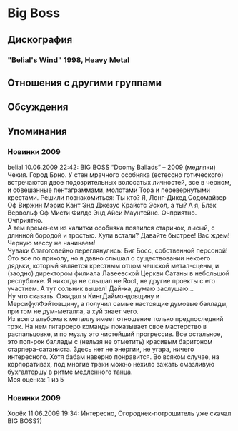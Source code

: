 # Big Boss



## Дискография

### "Belial's Wind" 1998, Heavy Metal




## Отношения с другими группами


## Обсуждения


## Упоминания

### Новинки 2009

belial 10.06.2009 22:42:
BIG BOSS “Doomy Ballads” – 2009 (медляки)<BR>Чехия. Город Брно. У стен мрачного особняка (естессно готического) встречаются двое подозрительных волосатых личностей, все в черном, и обвешанные пентаграммами, молотами Тора и перевернутыми крестами. Решили познакомиться: Ты кто? Я, Лонг-Дикед Содомайзер Оф Виржин Мэрис Кант Энд Джезус Крайстс Эсхол, а ты? А я, Блэк Вервольф Оф Мисти Филдс Энд Айси Маунтейнс. Очприятно. Очприятно.<BR>А тем временем из калитки особняка появился старичок, лысый, с длинной бородой и тростью. Хули встали? Давайте быстрее! Вас ждем! Черную мессу не начинаем! <BR>Чуваки благоговейно переглянулись: Биг Босс, собственной персоной! <BR>Это все по приколу, но я давно слышал о существовании некоего дядьки, который является крестным отцом чешской метал-сцены, и (заодно) директором филиала Лавеевской Церкви Сатаны в небольшой республике. Я никогда не слышал не Root, не другие проекты с его участием. А тут сольник вышел! Дай-ка, думаю заслушаю…<BR>Ну что сказать. Ожидал я КингДаймондовщину и МерсифулФэйтовщину, а получил самые настоящие думовые баллады, при том не дум-металла, а хуй знает чего.<BR>Из всего альбома к металлу имеет отношение только предпоследний трэк. На нем гитарреро команды показывает свое мастерство в распальцовке, и по музлу это чистейший прогрессив. Все остальное, это поп-рок баллады с (нельзя не отметить) красивым баритоном старпера-сатаниста. Здесь нет не энергии, не угара, ничего интересного. Хотя бабам наверно понравится. Во всяком случае, на корпоративах, под многие трэки можно нехило зажать смазливую бухгалтершу в ритме медленного танца.<BR>Моя оценка: 1 из 5<BR>

### Новинки 2009

Хорёк 11.06.2009 19:34:
Интересно, Огороднек-потрошитель уже скачал BIG BOSS?)

